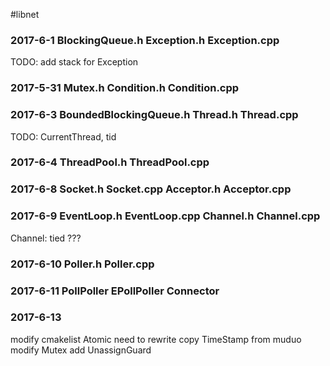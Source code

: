 #libnet

### 2017-6-1 BlockingQueue.h Exception.h Exception.cpp
TODO: add stack for Exception

### 2017-5-31 Mutex.h Condition.h Condition.cpp

### 2017-6-3 BoundedBlockingQueue.h Thread.h Thread.cpp
TODO: CurrentThread, tid

### 2017-6-4 ThreadPool.h ThreadPool.cpp

### 2017-6-8 Socket.h Socket.cpp Acceptor.h Acceptor.cpp

### 2017-6-9 EventLoop.h EventLoop.cpp Channel.h Channel.cpp
Channel: tied ???

### 2017-6-10 Poller.h Poller.cpp

### 2017-6-11 PollPoller EPollPoller Connector

### 2017-6-13
modify cmakelist
Atomic need to rewrite
copy TimeStamp from muduo
modify Mutex add UnassignGuard

